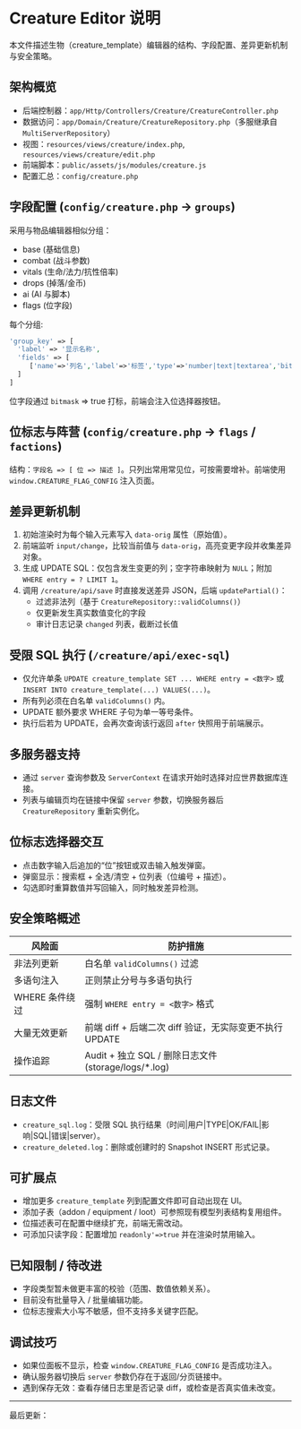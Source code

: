 # Creature Editor 说明

本文件描述生物（creature_template）编辑器的结构、字段配置、差异更新机制与安全策略。

## 架构概览
- 后端控制器：`app/Http/Controllers/Creature/CreatureController.php`
- 数据访问：`app/Domain/Creature/CreatureRepository.php`（多服继承自 `MultiServerRepository`）
- 视图：`resources/views/creature/index.php`, `resources/views/creature/edit.php`
- 前端脚本：`public/assets/js/modules/creature.js`
- 配置汇总：`config/creature.php`

## 字段配置 (`config/creature.php` → `groups`)
采用与物品编辑器相似分组：
- base (基础信息)
- combat (战斗参数)
- vitals (生命/法力/抗性倍率)
- drops (掉落/金币)
- ai (AI 与脚本)
- flags (位字段)

每个分组:
```php
'group_key' => [
  'label' => '显示名称',
  'fields' => [
     ['name'=>'列名','label'=>'标签','type'=>'number|text|textarea','bitmask'=>true?]
  ]
]
```
位字段通过 `bitmask` => true 打标，前端会注入位选择器按钮。

## 位标志与阵营 (`config/creature.php` → `flags` / `factions`)
结构：`字段名 => [ 位 => 描述 ]`。只列出常用常见位，可按需要增补。前端使用 `window.CREATURE_FLAG_CONFIG` 注入页面。

## 差异更新机制
1. 初始渲染时为每个输入元素写入 `data-orig` 属性（原始值）。
2. 前端监听 `input/change`，比较当前值与 `data-orig`，高亮变更字段并收集差异对象。
3. 生成 UPDATE SQL：仅包含发生变更的列；空字符串映射为 `NULL`；附加 `WHERE entry = ? LIMIT 1`。
4. 调用 `/creature/api/save` 时直接发送差异 JSON，后端 `updatePartial()`：
   - 过滤非法列（基于 `CreatureRepository::validColumns()`）
   - 仅更新发生真实数值变化的字段
   - 审计日志记录 `changed` 列表，截断过长值

## 受限 SQL 执行 (`/creature/api/exec-sql`)
- 仅允许单条 `UPDATE creature_template SET ... WHERE entry = <数字>` 或 `INSERT INTO creature_template(...) VALUES(...)`。
- 所有列必须在白名单 `validColumns()` 内。
- UPDATE 额外要求 WHERE 子句为单一等号条件。
- 执行后若为 UPDATE，会再次查询该行返回 `after` 快照用于前端展示。

## 多服务器支持
- 通过 `server` 查询参数及 `ServerContext` 在请求开始时选择对应世界数据库连接。
- 列表与编辑页均在链接中保留 `server` 参数，切换服务器后 `CreatureRepository` 重新实例化。

## 位标志选择器交互
- 点击数字输入后追加的“位”按钮或双击输入触发弹窗。
- 弹窗显示：搜索框 + 全选/清空 + 位列表（位编号 + 描述）。
- 勾选即时重算数值并写回输入，同时触发差异检测。

## 安全策略概述
| 风险面 | 防护措施 |
|--------|----------|
| 非法列更新 | 白名单 `validColumns()` 过滤 |
| 多语句注入 | 正则禁止分号与多语句执行 |
| WHERE 条件绕过 | 强制 `WHERE entry = <数字>` 格式 |
| 大量无效更新 | 前端 diff + 后端二次 diff 验证，无实际变更不执行 UPDATE |
| 操作追踪 | Audit + 独立 SQL / 删除日志文件 (storage/logs/*.log) |

## 日志文件
- `creature_sql.log`：受限 SQL 执行结果（时间|用户|TYPE|OK/FAIL|影响|SQL|错误|server）。
- `creature_deleted.log`：删除或创建时的 Snapshot INSERT 形式记录。

## 可扩展点
- 增加更多 `creature_template` 列到配置文件即可自动出现在 UI。
- 添加子表（addon / equipment / loot）可参照现有模型列表结构复用组件。
- 位描述表可在配置中继续扩充，前端无需改动。
- 可添加只读字段：配置增加 `readonly'=>true` 并在渲染时禁用输入。

## 已知限制 / 待改进
- 字段类型暂未做更丰富的校验（范围、数值依赖关系）。
- 目前没有批量导入 / 批量编辑功能。
- 位标志搜索大小写不敏感，但不支持多关键字匹配。

## 调试技巧
- 如果位面板不显示，检查 `window.CREATURE_FLAG_CONFIG` 是否成功注入。
- 确认服务器切换后 `server` 参数仍存在于返回/分页链接中。
- 遇到保存无效：查看存储日志里是否记录 diff，或检查是否真实值未改变。

---
最后更新：<?= date('Y-m-d H:i:s') ?>
